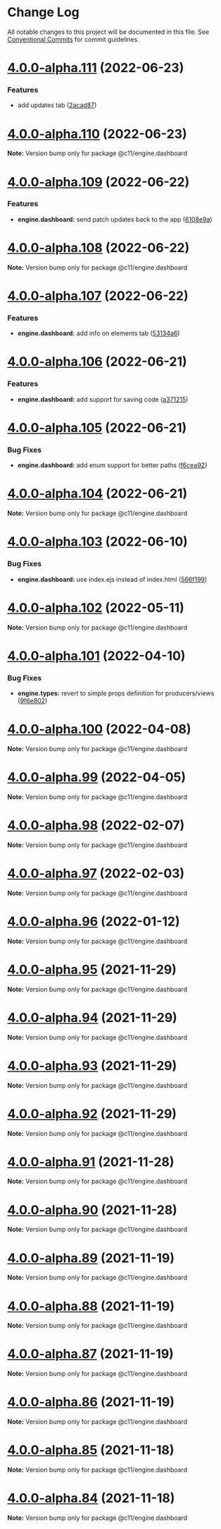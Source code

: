# Change Log

All notable changes to this project will be documented in this file.
See [Conventional Commits](https://conventionalcommits.org) for commit guidelines.

# [4.0.0-alpha.111](https://github.com/code11/engine/compare/v4.0.0-alpha.110...v4.0.0-alpha.111) (2022-06-23)


### Features

* add updates tab ([2acad87](https://github.com/code11/engine/commit/2acad8770f1869e0399e842aff57c67de18bee10))





# [4.0.0-alpha.110](https://github.com/code11/engine/compare/v4.0.0-alpha.109...v4.0.0-alpha.110) (2022-06-23)

**Note:** Version bump only for package @c11/engine.dashboard





# [4.0.0-alpha.109](https://github.com/code11/engine/compare/v4.0.0-alpha.108...v4.0.0-alpha.109) (2022-06-22)


### Features

* **engine.dashboard:** send patch updates back to the app ([6108e9a](https://github.com/code11/engine/commit/6108e9a59aaf11a04b5a85b276818a11324e9f71))





# [4.0.0-alpha.108](https://github.com/code11/engine/compare/v4.0.0-alpha.107...v4.0.0-alpha.108) (2022-06-22)

**Note:** Version bump only for package @c11/engine.dashboard





# [4.0.0-alpha.107](https://github.com/code11/engine/compare/v4.0.0-alpha.106...v4.0.0-alpha.107) (2022-06-22)


### Features

* **engine.dashboard:** add info on elements tab ([53134a6](https://github.com/code11/engine/commit/53134a61266654f3d64af523499740e6ae5a45e7))





# [4.0.0-alpha.106](https://github.com/code11/engine/compare/v4.0.0-alpha.105...v4.0.0-alpha.106) (2022-06-21)


### Features

* **engine.dashboard:** add support for saving code ([a371215](https://github.com/code11/engine/commit/a3712156460404883053512c1f64e17124af053d))





# [4.0.0-alpha.105](https://github.com/code11/engine/compare/v4.0.0-alpha.104...v4.0.0-alpha.105) (2022-06-21)


### Bug Fixes

* **engine.dashboard:** add enum support for better paths ([f6cea92](https://github.com/code11/engine/commit/f6cea9254ac94008f8d99a12d798da8b86a91bc8))





# [4.0.0-alpha.104](https://github.com/code11/engine/compare/v4.0.0-alpha.103...v4.0.0-alpha.104) (2022-06-21)

**Note:** Version bump only for package @c11/engine.dashboard





# [4.0.0-alpha.103](https://github.com/code11/engine/compare/v4.0.0-alpha.102...v4.0.0-alpha.103) (2022-06-10)


### Bug Fixes

* **engine.dashboard:** use index.ejs instead of index.html ([566f199](https://github.com/code11/engine/commit/566f1996be881cc1d54c90ab9fcb3f8c2b5143e9))





# [4.0.0-alpha.102](https://github.com/code11/engine/compare/v4.0.0-alpha.101...v4.0.0-alpha.102) (2022-05-11)

**Note:** Version bump only for package @c11/engine.dashboard





# [4.0.0-alpha.101](https://github.com/code11/engine/compare/v4.0.0-alpha.100...v4.0.0-alpha.101) (2022-04-10)


### Bug Fixes

* **engine.types:** revert to simple props definition for producers/views ([9f6e802](https://github.com/code11/engine/commit/9f6e8024296688acb8e195fda47ae0f8b8211ca6))





# [4.0.0-alpha.100](https://github.com/code11/engine/compare/v4.0.0-alpha.99...v4.0.0-alpha.100) (2022-04-08)

**Note:** Version bump only for package @c11/engine.dashboard





# [4.0.0-alpha.99](https://github.com/code11/engine/compare/v4.0.0-alpha.98...v4.0.0-alpha.99) (2022-04-05)

**Note:** Version bump only for package @c11/engine.dashboard





# [4.0.0-alpha.98](https://github.com/code11/engine/compare/v4.0.0-alpha.97...v4.0.0-alpha.98) (2022-02-07)

**Note:** Version bump only for package @c11/engine.dashboard





# [4.0.0-alpha.97](https://github.com/code11/engine/compare/v4.0.0-alpha.96...v4.0.0-alpha.97) (2022-02-03)

**Note:** Version bump only for package @c11/engine.dashboard





# [4.0.0-alpha.96](https://github.com/code11/engine/compare/v4.0.0-alpha.95...v4.0.0-alpha.96) (2022-01-12)

**Note:** Version bump only for package @c11/engine.dashboard





# [4.0.0-alpha.95](https://github.com/code11/engine/compare/v4.0.0-alpha.94...v4.0.0-alpha.95) (2021-11-29)

**Note:** Version bump only for package @c11/engine.dashboard





# [4.0.0-alpha.94](https://github.com/code11/engine/compare/v4.0.0-alpha.93...v4.0.0-alpha.94) (2021-11-29)

**Note:** Version bump only for package @c11/engine.dashboard





# [4.0.0-alpha.93](https://github.com/code11/engine/compare/v4.0.0-alpha.92...v4.0.0-alpha.93) (2021-11-29)

**Note:** Version bump only for package @c11/engine.dashboard





# [4.0.0-alpha.92](https://github.com/code11/engine/compare/v4.0.0-alpha.91...v4.0.0-alpha.92) (2021-11-29)

**Note:** Version bump only for package @c11/engine.dashboard





# [4.0.0-alpha.91](https://github.com/code11/engine/compare/v4.0.0-alpha.90...v4.0.0-alpha.91) (2021-11-28)

**Note:** Version bump only for package @c11/engine.dashboard





# [4.0.0-alpha.90](https://github.com/code11/engine/compare/v4.0.0-alpha.89...v4.0.0-alpha.90) (2021-11-28)

**Note:** Version bump only for package @c11/engine.dashboard





# [4.0.0-alpha.89](https://github.com/code11/engine/compare/v4.0.0-alpha.88...v4.0.0-alpha.89) (2021-11-19)

**Note:** Version bump only for package @c11/engine.dashboard





# [4.0.0-alpha.88](https://github.com/code11/engine/compare/v4.0.0-alpha.87...v4.0.0-alpha.88) (2021-11-19)

**Note:** Version bump only for package @c11/engine.dashboard





# [4.0.0-alpha.87](https://github.com/code11/engine/compare/v4.0.0-alpha.86...v4.0.0-alpha.87) (2021-11-19)

**Note:** Version bump only for package @c11/engine.dashboard





# [4.0.0-alpha.86](https://github.com/code11/engine/compare/v4.0.0-alpha.78...v4.0.0-alpha.86) (2021-11-19)

**Note:** Version bump only for package @c11/engine.dashboard





# [4.0.0-alpha.85](https://github.com/code11/engine/compare/v4.0.0-alpha.78...v4.0.0-alpha.85) (2021-11-18)

**Note:** Version bump only for package @c11/engine.dashboard





# [4.0.0-alpha.84](https://github.com/code11/engine/compare/v4.0.0-alpha.78...v4.0.0-alpha.84) (2021-11-18)

**Note:** Version bump only for package @c11/engine.dashboard
